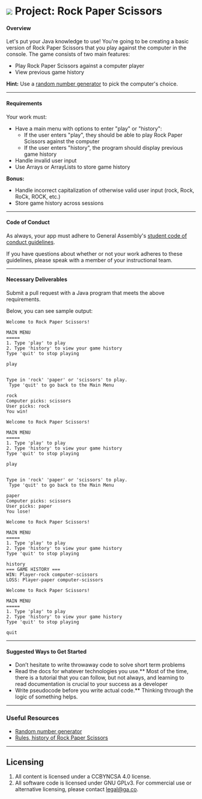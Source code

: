 # ![](https://ga-dash.s3.amazonaws.com/production/assets/logo-9f88ae6c9c3871690e33280fcf557f33.png) Project: Rock Paper Scissors

#### Overview

Let's put your Java knowledge to use! You're going to be creating a basic version of Rock Paper Scissors that you play against the computer in the console. The game consists of two main features:

- Play Rock Paper Scissors against a computer player
- View previous game history

**Hint:** Use a [random number generator](https://docs.oracle.com/javase/8/docs/api/java/util/Random.html) to pick the computer's choice.

---

#### Requirements

Your work must:

- Have a main menu with options to enter "play" or "history":
  - If the user enters "play", they should be able to play Rock Paper Scissors against the computer
  - If the user enters "history", the program should display previous game history
- Handle invalid user input
- Use Arrays or ArrayLists to store game history

**Bonus:**

- Handle incorrect capitalization of otherwise valid user input (rock, Rock, RoCk, ROCK, etc.)
- Store game history across sessions

---


#### Code of Conduct

As always, your app must adhere to General Assembly's [student code of conduct guidelines](https://github.com/ga-adi-macaron/Course-Materials/blob/master/markdown/code-of-conduct.md).

If you have questions about whether or not your work adheres to these guidelines, please speak with a member of your instructional team.

---

#### Necessary Deliverables

Submit a pull request with a Java program that meets the above requirements.

Below, you can see sample output:

```
Welcome to Rock Paper Scissors!

MAIN MENU
=====
1. Type 'play' to play
2. Type 'history' to view your game history
Type 'quit' to stop playing

play


Type in 'rock' 'paper' or 'scissors' to play.
 Type 'quit' to go back to the Main Menu

rock
Computer picks: scissors
User picks: rock
You win!

Welcome to Rock Paper Scissors!

MAIN MENU
=====
1. Type 'play' to play
2. Type 'history' to view your game history
Type 'quit' to stop playing

play


Type in 'rock' 'paper' or 'scissors' to play.
 Type 'quit' to go back to the Main Menu

paper
Computer picks: scissors
User picks: paper
You lose!

Welcome to Rock Paper Scissors!

MAIN MENU
=====
1. Type 'play' to play
2. Type 'history' to view your game history
Type 'quit' to stop playing

history
=== GAME HISTORY ===
WIN: Player-rock computer-scissors
LOSS: Player-paper computer-scissors

Welcome to Rock Paper Scissors!

MAIN MENU
=====
1. Type 'play' to play
2. Type 'history' to view your game history
Type 'quit' to stop playing

quit
```

---

#### Suggested Ways to Get Started

- Don’t hesitate to write throwaway code to solve short term problems
- Read the docs for whatever technologies you use.** Most of the time, there is a tutorial that you can follow, but not always, and learning to read documentation is crucial to your success as a developer
- Write pseudocode before you write actual code.** Thinking through the logic of something helps.   

---

### Useful Resources

- [Random number generator](https://docs.oracle.com/javase/8/docs/api/java/util/Random.html)
- [Rules, history of Rock Paper Scissors](https://en.wikipedia.org/wiki/Rock-paper-scissors)

---

## Licensing
1. All content is licensed under a CC­BY­NC­SA 4.0 license.
2. All software code is licensed under GNU GPLv3. For commercial use or alternative licensing, please contact [legal@ga.co](mailto:legal@ga.co).
